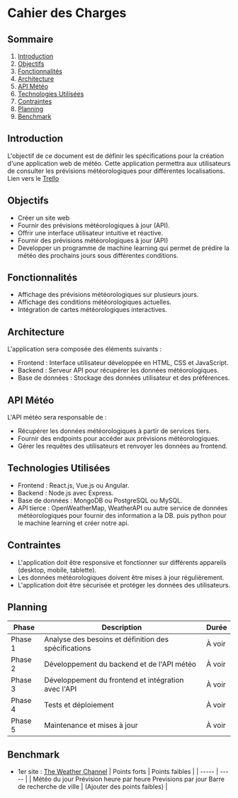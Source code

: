 # Cahier des Charges

## Sommaire
1. [Introduction](#introduction)
2. [Objectifs](#objectifs)
3. [Fonctionnalités](#fonctionnalités)
4. [Architecture](#architecture)
5. [API Météo](#api-météo)
6. [Technologies Utilisées](#technologies-utilisées)
7. [Contraintes](#contraintes)
8. [Planning](#planning)
9. [Benchmark](#benchmark)

## Introduction
L'objectif de ce document est de définir les spécifications pour la création d'une application web de météo. Cette application permettra aux utilisateurs de consulter les prévisions météorologiques pour différentes localisations. Lien vers le [Trello](https://trello.com/b/PygR7QyU/ynov-camping)

## Objectifs
- Créer un site web
- Fournir des prévisions météorologiques à jour (API).
- Offrir une interface utilisateur intuitive et réactive.
- Fournir des prévisions météorologiques à jour (API)
- Developper un programme de machine learning qui permet de prédire la météo des prochains jours sous différentes conditions.

## Fonctionnalités
- Affichage des prévisions météorologiques sur plusieurs jours.
- Affichage des conditions météorologiques actuelles.
- Intégration de cartes météorologiques interactives.

## Architecture
L'application sera composée des éléments suivants :
- Frontend : Interface utilisateur développée en HTML, CSS et JavaScript.
- Backend : Serveur API pour récupérer les données météorologiques.
- Base de données : Stockage des données utilisateur et des préférences.

## API Météo
L'API météo sera responsable de :
- Récupérer les données météorologiques à partir de services tiers.
- Fournir des endpoints pour accéder aux prévisions météorologiques.
- Gérer les requêtes des utilisateurs et renvoyer les données au frontend.

## Technologies Utilisées
- Frontend : React.js, Vue.js ou Angular.
- Backend : Node.js avec Express.
- Base de données : MongoDB ou PostgreSQL ou MySQL.
- API tierce : OpenWeatherMap, WeatherAPI ou autre service de données météorologiques pour fournir des information a la DB. puis python pour le machine learning et créer notre api.

## Contraintes
- L'application doit être responsive et fonctionner sur différents appareils (desktop, mobile, tablette).
- Les données météorologiques doivent être mises à jour régulièrement.
- L'application doit être sécurisée et protéger les données des utilisateurs.

## Planning

| Phase   | Description                                          | Durée  |
|---------|------------------------------------------------------|--------|
| Phase 1 | Analyse des besoins et définition des spécifications | À voir |
| Phase 2 | Développement du backend et de l'API météo           | À voir |
| Phase 3 | Développement du frontend et intégration avec l'API  | À voir |
| Phase 4 | Tests et déploiement                                 | À voir |
| Phase 5 | Maintenance et mises à jour                          | À voir |

## Benchmark

- 1er site : [The Weather Channel](https://weather.com/fr-FR/)
| Points forts | Points faibles |
| ----- | ----- |
| Météo du jour Prévision heure par heure Previsions par jour Barre de recherche de ville | (Ajouter des points faibles) |